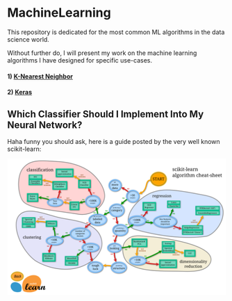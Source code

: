 # MachineLearning
This repository is dedicated for the most common ML algorithms in the data science world.

Without further do, I will present my work on the machine learning algorithms I have designed for specific use-cases.

#### 1) [K-Nearest Neighbor](https://github.com/ChrisNosowsky/MachineLearning/tree/master/KNearestNeighbor)
#### 2) [Keras](https://github.com/ChrisNosowsky/MachineLearning/tree/master/Keras)


## Which Classifier Should I Implement Into My Neural Network?
Haha funny you should ask, here is a guide posted by the very well known scikit-learn:

![alt text](https://github.com/ChrisNosowsky/MachineLearning/blob/master/src/imgs/ml_map.png "scikit-learn classifier image")

